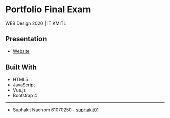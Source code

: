 # Portfolio Final Exam
WEB Design 2020 | IT KMITL

## Presentation
* [Website](https://suphakit01.github.io/Rocket-Project/)

## Built With
* HTML5
* JavaScript
* Vue.js
* Bootstrap 4

---
* Suphakit  Nachom        61070250 - [suphakit01](https://github.com/suphakit01)
